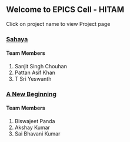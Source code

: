 ## Welcome to EPICS Cell - HITAM
Click on project name to view Project page

### [Sahaya](https://hitam-epics.github.io/sahaya/)
#### Team Members
1. Sanjit Singh Chouhan
2. Pattan Asif Khan
3. T Sri Yeswanth

### [A New Beginning](https://hitam-epics.github.io/a-new-beginning/)
#### Team Members
1. Biswajeet Panda
2. Akshay Kumar
3. Sai Bhavani Kumar
